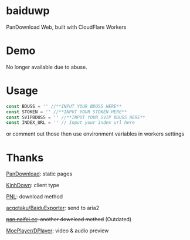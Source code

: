 # baiduwp

PanDownload Web, built with CloudFlare Workers

# Demo

No longer available due to abuse.

# Usage

```javascript
const BDUSS = '' //**INPUT YOUR BDUSS HERE**
const STOKEN = '' //**INPUT YOUR STOKEN HERE**
const SVIPBDUSS = '' //**INPUT YOUR SVIP BDUSS HERE**
const INDEX_URL = '' // Input your index url here
```

or comment out those then use environment variables in workers settings

# Thanks

[PanDownload](https://pandownload.com): static pages

[KinhDown](https://t.me/kinhdown): client type

[PNL](https://www.lanzous.com/u/pnl): download method

[acgotaku/BaiduExporter](https://github.com/acgotaku/BaiduExporter): send to aria2

~~[pan.naifei.cc](https://pan.naifei.cc/new/): another download method~~ (Outdated)

[MoePlayer/DPlayer](https://github.com/MoePlayer/DPlayer): video & audio preview
